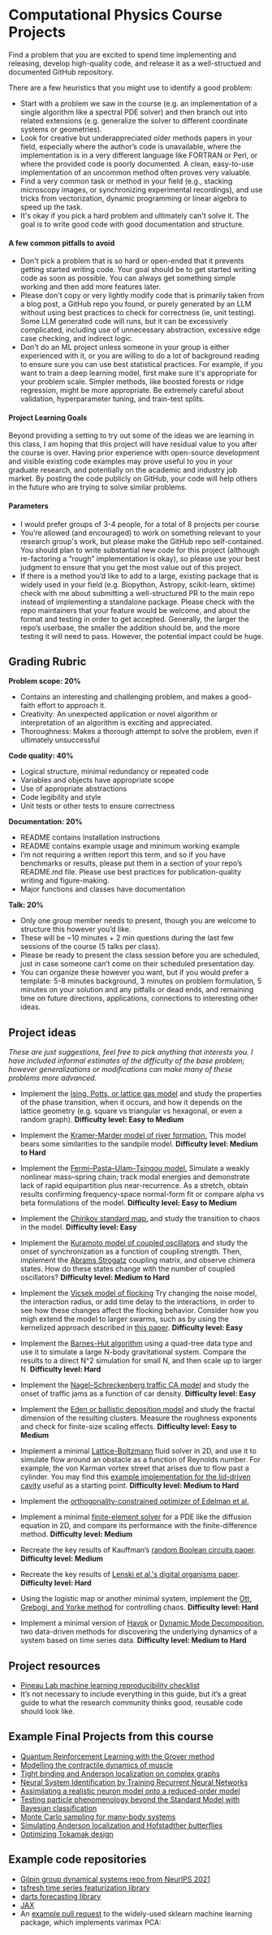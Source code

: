 # Computational Physics Course Projects

Find a problem that you are excited to spend time implementing and releasing, develop high-quality code, and release it as a well-structued and documented GitHub repository.

There are a few heuristics that you might use to identify a good problem:
+ Start with a problem we saw in the course (e.g. an implementation of a single algorithm like a spectral PDE solver) and then branch out into related extensions (e.g. generalize the solver to different coordinate systems or geometries).
+ Look for creative but underappreciated older methods papers in your field, especially where the author’s code is unavailable, where the implementation is in a very different language like FORTRAN or Perl, or where the provided code is poorly documented. A clean, easy-to-use implementation of an uncommon method often proves very valuable.
+ Find a very common task or method in your field (e.g., stacking microscopy images, or synchronizing experimental recordings), and use tricks from vectorization, dynamic programming or linear algebra to speed up the task.
+ It's okay if you pick a hard problem and ultimately can't solve it. The goal is to write good code with good documentation and structure.


#### A few common pitfalls to avoid

+ Don't pick a problem that is so hard or open-ended that it prevents getting started writing code. Your goal should be to get started writing code as soon as possible. You can always get something simple working and then add more features later.
+ Please don't copy or very lightly modify code that is primarily taken from a blog post, a GitHub repo you found, or purely generated by an LLM without using best practices to check for correctness (ie, unit testing). Some LLM generated code will runs, but it can be excessively complicated, including use of unnecessary abstraction, excessive edge case checking, and indirect logic. 
+ Don't do an ML project unless someone in your group is either experienced with it, or you are willing to do a lot of background reading to ensure sure you can use best statistical practices. For example, if you want to train a deep learning model, first make sure it's appropriate for your problem scale. Simpler methods, like boosted forests or ridge regression, might be more appropriate. Be extremely careful about validation, hyperparameter tuning, and train-test splits.

#### Project Learning Goals

Beyond providing a setting to try out some of the ideas we are learning in this class, I am hoping that this project will have residual value to you after the course is over. Having prior experience with open-source development and visible existing code examples may prove useful to you in your graduate research, and potentially on the academic and industry job market. By posting the code publicly on GitHub, your code will help others in the future who are trying to solve similar problems.

#### Parameters
+ I would prefer groups of 3-4 people, for a total of 8 projects per course
+ You’re allowed (and encouraged) to work on something relevant to your research group's work, but please make the GitHub repo self-contained. You should plan to write substantial new code for this project (although re-factoring a “rough” implementation is okay), so please use your best judgment to ensure that you get the most value out of this project.
+ If there is a method you’d like to add to a large, existing package that is widely used in your field (e.g. Biopython, Astropy, scikit-learn, sktime) check with me about submitting a well-structured PR to the main repo instead of implementing a standalone package. Please check with the repo maintainers that your feature would be welcome, and about the format and testing in order to get accepted. Generally, the larger the repo’s userbase, the smaller the addition should be, and the more testing it will need to pass. However, the potential impact could be huge. 


## Grading Rubric

**Problem scope: 20%**
- Contains an interesting and challenging problem, and makes a good-faith effort to approach it.
- Creativity: An unexpected application or novel algorithm or interpretation of an algorithm is exciting and appreciated.
- Thoroughness: Makes a thorough attempt to solve the problem, even if ultimately unsuccessful

**Code quality: 40%**
- Logical structure, minimal redundancy or repeated code
- Variables and objects have appropriate scope
- Use of appropriate abstractions
- Code legibility and style
- Unit tests or other tests to ensure correctness

**Documentation: 20%**
- README contains Installation instructions
- README contains example usage and minimum working example
- I’m not requiring a written report this term, and so if you have benchmarks or results, please put them in a section of your repo’s README.md file. Please use best practices for publication-quality writing and figure-making.
- Major functions and classes have documentation

**Talk: 20%**
- Only one group member needs to present, though you are welcome to structure this however you’d like.
- These will be ~10 minutes + 2 min questions during the last few sessions of the course (5 talks per class).
- Please be ready to present the class session before you are scheduled, just in case someone can’t come on their scheduled presentation day.
- You can organize these however you want, but if you would prefer a template: 5-8 minutes background, 3 minutes on problem formulation, 5 minutes on your solution and any pitfalls or dead ends, and remaining time on future directions, applications, connections to interesting other ideas.


## Project ideas

*These are just suggestions, feel free to pick anything that interests you. I have included informal estimates of the difficulty of the base problem; however generalizations or modifications can make many of these problems more advanced.*

+ Implement the [Ising, Potts, or lattice gas model](https://ps.uci.edu/~cyu/p115A/LectureNotes/Lecture18/html_version/lecture18.html) and study the properties of the phase transition, when it occurs, and how it depends on the lattice geometry (e.g. square vs triangular vs hexagonal, or even a random graph). **Difficulty level: Easy to Medium**

+ Implement the [Kramer-Marder model of river formation.](https://journals.aps.org/prl/abstract/10.1103/PhysRevLett.68.205) This model bears some similarities to the sandpile model. **Difficulty level: Medium to Hard**

+ Implement the [Fermi–Pasta–Ulam–Tsingou model.](https://www.physics.ucla.edu/~larkoski/FPUT.pdf) Simulate a weakly nonlinear mass–spring chain; track modal energies and demonstrate lack of rapid equipartition plus near-recurrence. As a stretch, obtain results confirming frequency-space normal-form fit or compare alpha vs beta formulations of the model. **Difficulty level: Easy to Medium**

+ Implement the [Chirikov standard map.](https://mathworld.wolfram.com/StandardMap.html) and study the transition to chaos in the model. **Difficulty level: Easy**

+ Implement the [Kuramoto model of coupled oscillators](https://en.wikipedia.org/wiki/Kuramoto_model) and study the onset of synchronization as a function of coupling strength. Then, implement the [Abrams Strogatz](https://journals.aps.org/prl/abstract/10.1103/PhysRevLett.101.084103) coupling matrix, and observe chimera states. How do these states change with the number of coupled oscillators? **Difficulty level: Medium to Hard**

+ Implement the [Vicsek model of flocking](https://web.mit.edu/8.334/www/grades/projects/projects10/Hernandez-Lopez-Rogelio/dynamics_2.html.) Try changing the noise model, the interaction radius, or add time delay to the interactions, in order to see how these changes affect the flocking behavior. Consider how you migh extend the model to larger swarms, such as by using the kernelized approach described in [this paper](https://journals.aps.org/pre/abstract/10.1103/PhysRevE.105.014213). **Difficulty level: Easy**

+ Implement the [Barnes-Hut algorithm](https://arborjs.org/docs/barnes-hut) using a quad-tree data type and use it to simulate a large N-body gravitational system. Compare the results to a direct N^2 simulation for small N, and then scale up to larger N. **Difficulty level: Hard**

+ Implement the [Nagel–Schreckenberg traffic CA model](https://en.wikipedia.org/wiki/Nagel%E2%80%93Schreckenberg_model) and study the onset of traffic jams as a function of car density. **Difficulty level: Easy**

+ Implement the [Eden or ballistic deposition model](https://en.wikipedia.org/wiki/Eden_growth_model) and study the fractal dimension of the resulting clusters. Measure the roughness exponents and check for finite-size scaling effects. **Difficulty level: Easy to Medium**

+ Implement a minimal [Lattice-Boltzmann](https://www.ndsu.edu/sites/default/files/fileadmin/physics.ndsu.edu/Wagner/LBbook.pdf) fluid solver in 2D, and use it to simulate flow around an obstacle as a function of Reynolds number. For example, the von Karman vortex street that arises due to flow past a cylinder. You may find this [example implementation for the lid-driven cavity](https://github.com/CodeToLearnScience/d2q9_zero_for_loop) useful as a starting point. **Difficulty level: Medium to Hard**

+ Implement the [orthogonality-constrained optimizer of Edelman et al.](https://arxiv.org/abs/physics/9806030)

+ Implement a minimal [finite-element solver](https://team-pancho.github.io/documents/anIntro2FEM_2015.pdf) for a PDE like the diffusion equation in 2D, and compare its performance with the finite-difference method. **Difficulty level: Medium**

+ Recreate the key results of Kauffman’s [random Boolean circuits paper](https://www.sciencedirect.com/science/article/abs/pii/0022519369900150). **Difficulty level: Medium**

+ Recreate the key results of [Lenski et al.'s digital organisms paper](https://www.nature.com/articles/23245). **Difficulty level: Hard**

+ Using the logistic map or another minimal system, implement the [Ott, Grebogi, and Yorke method](https://link.aps.org/doi/10.1103/PhysRevLett.64.1196) for controlling chaos. **Difficulty level: Hard**

+ Implement a minimal version of [Havok](https://www.nature.com/articles/s41467-017-00030-8) or [Dynamic Mode Decomposition](https://en.wikipedia.org/wiki/Dynamic_mode_decomposition), two data-driven methods for discovering the underlying dynamics of a system based on time series data. **Difficulty level: Medium to Hard**


## Project resources
+ [Pineau Lab machine learning reproducibility checklist](https://github.com/paperswithcode/releasing-research-code)
+ It’s not necessary to include everything in this guide, but it’s a great guide to what the research community thinks good, reusable code should look like.



## Example Final Projects from this course
+ [Quantum Reinforcement Learning with the Grover method](https://github.com/jiangzz-lab/GroverQLearning)
+ [Modelling the contractile dynamics of muscle](https://github.com/jakemcgrath1999/muscle_model)
+ [Tight binding and Anderson localization on complex graphs](https://github.com/ravikoka/qgraph)
+ [Neural System Identification by Training Recurrent Neural Networks](https://github.com/liuyuezhang/nsi)
+ [Assimilating a realistic neuron model onto a reduced-order model](https://github.com/sepstein22/computational_brain)
+ [Testing particle phenomenology beyond the Standard Model with Bayesian classification](https://github.com/ramreddy-physics/Madgraph_Search)
+ [Monte Carlo sampling for many-body systems](https://github.com/Potatoasad/Computational-Physics-Final-Project)
+ [Simulating Anderson localization and Hofstadther butterflies](https://github.com/r-siddiqi/Hofstadter/tree/main)
+ [Optimizing Tokamak design](https://github.com/milestesta/RMT_Tokamak)




## Example code repositories
+ [Gilpin group dynamical systems repo from NeurIPS 2021](https://github.com/gilpinlab/dysts)
+ [tsfresh time series featurization library](https://github.com/blue-yonder/tsfresh)
+ [darts forecasting library](https://github.com/unit8co/darts)
+ [JAX](https://github.com/google/jax)
+ An [example pull request](https://github.com/scikit-learn/scikit-learn/issues/2688) to the widely-used sklearn machine learning package, which implements varimax PCA: 
<!-- 
Example class projects from other courses:
+ [Final Projects for Stanford CS229: Machine Learning](https://cs229.stanford.edu/proj2021spr/)
+ [Final Projects for Stanford CS231n: Convolutional Neural Networks](http://cs231n.stanford.edu/2017/reports.html)
+ [Final Projects for UC Davis's Nonlinear Physics course](http://csc.ucdavis.edu/~chaos/courses/nlp/Projects2009/Projects2009.html) -->



